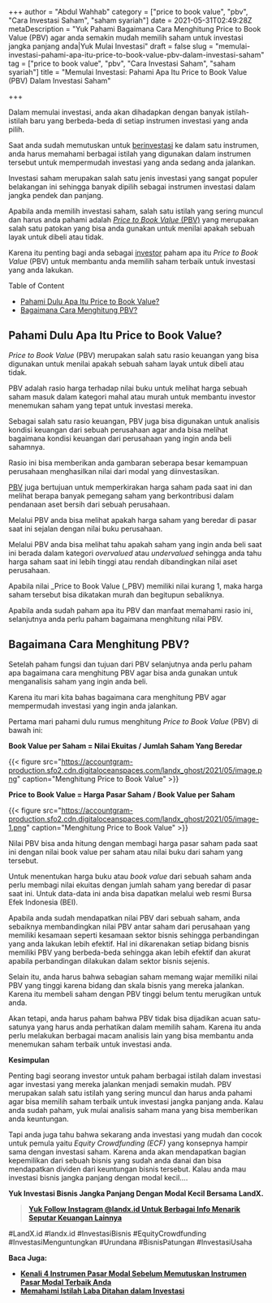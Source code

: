 +++
author = "Abdul Wahhab"
category = ["price to book value", "pbv", "Cara Investasi Saham", "saham syariah"]
date = 2021-05-31T02:49:28Z
metaDescription = "Yuk Pahami Bagaimana Cara Menghitung Price to Book Value (PBV) agar anda semakin mudah memilih saham untuk investasi jangka panjang anda|Yuk Mulai Investasi"
draft = false
slug = "memulai-investasi-pahami-apa-itu-price-to-book-value-pbv-dalam-investasi-saham"
tag = ["price to book value", "pbv", "Cara Investasi Saham", "saham syariah"]
title = "Memulai Investasi: Pahami Apa Itu Price to Book Value (PBV) Dalam Investasi Saham"

+++


Dalam memulai investasi, anda akan dihadapkan dengan banyak istilah-istilah baru yang berbeda-beda di setiap instrumen investasi yang anda pilih.

Saat anda sudah memutuskan untuk [berinvestasi](https://landx.id/) ke dalam satu instrumen, anda harus memahami berbagai istilah yang digunakan dalam instrumen tersebut untuk mempermudah investasi yang anda sedang anda jalankan.

Investasi saham merupakan salah satu jenis investasi yang sangat populer belakangan ini sehingga banyak dipilih sebagai instrumen investasi dalam jangka pendek dan panjang.

Apabila anda memilih investasi saham, salah satu istilah yang sering muncul dan harus anda pahami adalah [_Price to Book Value_ (PBV)](https://landx.id/) yang merupakan salah satu patokan yang bisa anda gunakan untuk menilai apakah sebuah layak untuk dibeli atau tidak.

Karena itu penting bagi anda sebagai [investor](https://landx.id/) paham apa itu _Price to Book Value_ (PBV) untuk membantu anda memilih saham terbaik untuk investasi yang anda lakukan.

Table of Content

* [Pahami Dulu Apa Itu Price to Book Value?](#pahami-dulu-apa-itu-price-to-book-value-? )
* [Bagaimana Cara Menghitung PBV?](#bagaimana-cara-menghitung-pbv?)

## Pahami Dulu Apa Itu Price to Book Value?

_Price to Book Value_ (PBV) merupakan salah satu rasio keuangan yang bisa digunakan untuk menilai apakah sebuah saham layak untuk dibeli atau tidak.

PBV adalah rasio harga terhadap nilai buku untuk melihat harga sebuah saham masuk dalam kategori mahal atau murah untuk membantu investor menemukan saham yang tepat untuk investasi mereka.

Sebagai salah satu rasio keuangan, PBV juga bisa digunakan untuk analisis kondisi keuangan dari sebuah perusahaan agar anda bisa melihat bagaimana kondisi keuangan dari perusahaan yang ingin anda beli sahamnya.

Rasio ini bisa memberikan anda gambaran seberapa besar kemampuan perusahaan menghasilkan nilai dari modal yang diinvestasikan.

[PBV](https://landx.id/) juga bertujuan untuk memperkirakan harga saham pada saat ini dan melihat berapa banyak pemegang saham yang berkontribusi dalam pendanaan aset bersih dari sebuah perusahaan.

Melalui PBV anda bisa melihat apakah harga saham yang beredar di pasar saat ini sejalan dengan nilai buku perusahaan.

Melalui PBV anda bisa melihat tahu apakah saham yang ingin anda beli saat ini berada dalam kategori _overvalued_ atau _undervalued_ sehingga anda tahu harga saham saat ini lebih tinggi atau rendah dibandingkan nilai aset perusahaan.

Apabila nilai _Price to Book Value (_PBV) memiliki nilai kurang 1, maka harga saham tersebut bisa dikatakan murah dan begitupun sebaliknya.

Apabila anda sudah paham apa itu PBV dan manfaat memahami rasio ini, selanjutnya anda perlu paham bagaimana menghitung nilai PBV.

## Bagaimana Cara Menghitung PBV?

Setelah paham fungsi dan tujuan dari PBV selanjutnya anda perlu paham apa bagaimana cara menghitung PBV agar bisa anda gunakan untuk menganalisis saham yang ingin anda beli.

Karena itu mari kita bahas bagaimana cara menghitung PBV agar mempermudah investasi yang ingin anda jalankan.

Pertama mari pahami dulu rumus menghitung _Price to Book Value_ (PBV) di bawah ini:

**Book Value per Saham = Nilai Ekuitas / Jumlah Saham Yang Beredar**

{{< figure src="https://accountgram-production.sfo2.cdn.digitaloceanspaces.com/landx_ghost/2021/05/image.png" caption="Menghitung Price to Book Value" >}}

**Price to Book Value = Harga Pasar Saham / Book Value per Saham**

{{< figure src="https://accountgram-production.sfo2.cdn.digitaloceanspaces.com/landx_ghost/2021/05/image-1.png" caption="Menghitung Price to Book Value" >}}

Nilai PBV bisa anda hitung dengan membagi harga pasar saham pada saat ini dengan nilai book value per saham atau nilai buku dari saham yang tersebut.

Untuk menentukan harga buku atau _book value_ dari sebuah saham anda perlu membagi nilai ekuitas dengan jumlah saham yang beredar di pasar saat ini. Untuk data-data ini anda bisa dapatkan melalui web resmi Bursa Efek Indonesia (BEI).

Apabila anda sudah mendapatkan nilai PBV dari sebuah saham, anda sebaiknya membandingkan nilai PBV antar saham dari perusahaan yang memiliki kesamaan seperti kesamaan sektor bisnis sehingga perbandingan yang anda lakukan lebih efektif. Hal ini dikarenakan setiap bidang bisnis memiliki PBV yang berbeda-beda sehingga akan lebih efektif dan akurat apabila perbandingan dilakukan dalam sektor bisnis sejenis.

Selain itu, anda harus bahwa sebagian saham memang wajar memiliki nilai PBV yang tinggi karena bidang dan skala bisnis yang mereka jalankan. Karena itu membeli saham dengan PBV tinggi belum tentu merugikan untuk anda.

Akan tetapi, anda harus paham bahwa PBV tidak bisa dijadikan acuan satu-satunya yang harus anda perhatikan dalam memilih saham. Karena itu anda perlu melakukan berbagai macam analisis lain yang bisa membantu anda menemukan saham terbaik untuk investasi anda.

**Kesimpulan**

Penting bagi seorang investor untuk paham berbagai istilah dalam investasi agar investasi yang mereka jalankan menjadi semakin mudah. PBV merupakan salah satu istilah yang sering muncul dan harus anda pahami agar bisa memilih saham terbaik untuk investasi jangka panjang anda. Kalau anda sudah paham, yuk mulai analisis saham mana yang bisa memberikan anda keuntungan.

Tapi anda juga tahu bahwa sekarang anda investasi yang mudah dan cocok untuk pemula yaitu _Equity Crowdfunding (ECF)_ yang konsepnya hampir sama dengan investasi saham. Karena anda akan mendapatkan bagian kepemilikan dari sebuah bisnis yang sudah anda danai dan bisa mendapatkan dividen dari keuntungan bisnis tersebut. Kalau anda mau investasi bisnis jangka panjang dengan modal kecil….

**Yuk Investasi Bisnis Jangka Panjang Dengan Modal Kecil Bersama LandX.**

> **[Yuk Follow Instagram @landx.id Untuk Berbagai Info Menarik Seputar Keuangan Lainnya](https://instagram.com/landx.id?utm_medium=copy_link)**

#LandX.id	#landx.id	#InvestasiBisnis	#EquityCrowdfunding	#InvestasiMenguntungkan	#Urundana	#BisnisPatungan	#InvestasiUsaha

**Baca Juga:**

* [**Kenali 4 Instrumen Pasar Modal Sebelum Memutuskan Instrumen Pasar Modal Terbaik Anda**](https://landx.id/blog/kenali-4-instrumen-pasar-modal-sebelum-memutuskan-instrumen-pasar-modal-terbaik-anda/)
* [**Memahami Istilah Laba Ditahan dalam Investasi**](https://landx.id/blog/pahami-perbedaan-dividen-dan-capital-gain-sebelum-memulai-investasi/)


